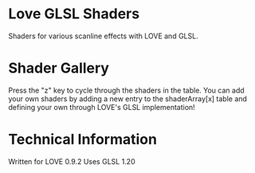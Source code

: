 # Love GLSL Shaders

Shaders for various scanline effects with LOVE and GLSL.

# Shader Gallery

Press the "z" key to cycle through the shaders in the table. You can add your own shaders by adding a new entry to the shaderArray[x] table and defining your own through LOVE's GLSL implementation!

# Technical Information

Written for LOVE 0.9.2 
Uses GLSL 1.20

